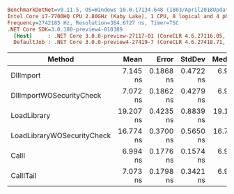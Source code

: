 ``` ini

BenchmarkDotNet=v0.11.5, OS=Windows 10.0.17134.648 (1803/April2018Update/Redstone4)
Intel Core i7-7700HQ CPU 2.80GHz (Kaby Lake), 1 CPU, 8 logical and 4 physical cores
Frequency=2742185 Hz, Resolution=364.6727 ns, Timer=TSC
.NET Core SDK=3.0.100-preview4-010389
  [Host]     : .NET Core 3.0.0-preview-27117-01 (CoreCLR 4.6.27116.05, CoreFX 4.7.18.56608), 64bit RyuJIT
  DefaultJob : .NET Core 3.0.0-preview4-27419-7 (CoreCLR 4.6.27418.71, CoreFX 4.7.19.11907), 64bit RyuJIT


```
|                     Method |      Mean |     Error |    StdDev |    Median | Ratio | RatioSD |
|--------------------------- |----------:|----------:|----------:|----------:|------:|--------:|
|                  DllImport |  7.145 ns | 0.1868 ns | 0.4722 ns |  6.962 ns |  1.00 |    0.00 |
|   DllImportWOSecurityCheck |  7.072 ns | 0.1862 ns | 0.4279 ns |  6.947 ns |  0.99 |    0.05 |
|                LoadLibrary | 19.207 ns | 0.4235 ns | 0.8839 ns | 19.197 ns |  2.68 |    0.16 |
| LoadLibraryWOSecurityCheck | 16.774 ns | 0.3700 ns | 0.5650 ns | 16.748 ns |  2.28 |    0.18 |
|                      CallI |  6.994 ns | 0.1776 ns | 0.1574 ns |  6.950 ns |  0.92 |    0.11 |
|                  CallITail |  7.073 ns | 0.1798 ns | 0.3421 ns |  6.921 ns |  0.98 |    0.07 |
